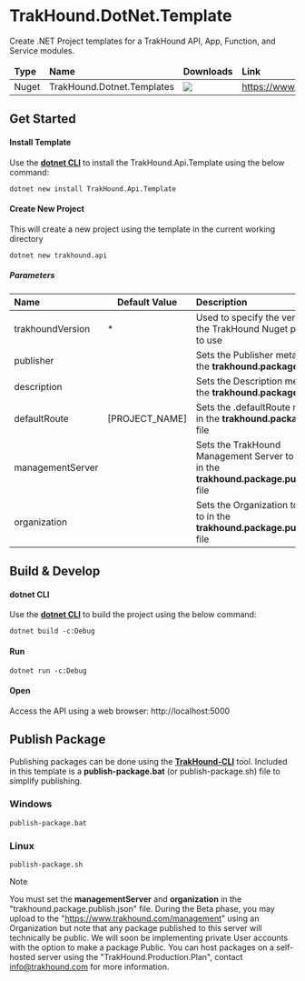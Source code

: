 # TrakHound.DotNet.Template
Create .NET Project templates for a TrakHound API, App, Function, and Service modules.

<table>
    <thead>
        <tr>
            <td style="font-weight: bold;">Type</td>
            <td style="font-weight: bold;">Name</td>
            <td style="font-weight: bold;">Downloads</td>
            <td style="font-weight: bold;">Link</td>
        </tr>
    </thead>
    <tbody>
        <tr>
            <td>Nuget</td>
            <td>TrakHound.Dotnet.Templates</td>
            <td><img src="https://img.shields.io/nuget/dt/TrakHound.Dotnet.Templates?style=for-the-badge&logo=nuget&label=%20&color=%23333"/></td>
            <td><a href="https://www.nuget.org/packages/TrakHound.Dotnet.Templates">https://www.nuget.org/packages/TrakHound.Dotnet.Templates</a></td>
        </tr>
    </tbody>
</table>



## Get Started

#### Install Template
Use the **[dotnet CLI](https://learn.microsoft.com/en-us/dotnet/core/tools/)** to install the TrakHound.Api.Template using the below command:
```
dotnet new install TrakHound.Api.Template
```

#### Create New Project
This will create a new project using the template in the current working directory
```
dotnet new trakhound.api
```

##### Parameters
<table>
    <thead>
        <tr>
            <th style="text-align: left;min-width: 100px;">Name</th>
            <th style="text-align: center;width: 20px;">Default Value</th>
            <th style="text-align: left;">Description</th>
        </tr>
    </thead>
    <tbody>
        <tr>
            <td>trakhoundVersion</td>
            <td>*</td>
            <td>Used to specify the version of the TrakHound Nuget packages to use</td>
        </tr>   
        <tr>
            <td>publisher</td>
            <td></td>
            <td>Sets the Publisher metadata in the <b>trakhound.package.json</b> file</td>
        </tr>   
        <tr>
            <td>description</td>
            <td></td>
            <td>Sets the Description metadata in the <b>trakhound.package.json</b> file</td>
        </tr>   
        <tr>
            <td>defaultRoute</td>
            <td>[PROJECT_NAME]</td>
            <td>Sets the .defaultRoute metadata in the <b>trakhound.package.json</b> file</td>
        </tr>    
        <tr>
            <td>managementServer</td>
            <td></td>
            <td>Sets the TrakHound Management Server to publish to in the <b>trakhound.package.publish.json</b> file</td>
        </tr>       
        <tr>
            <td>organization</td>
            <td></td>
            <td>Sets the Organization to publish to in the <b>trakhound.package.publish.json</b> file</td>
        </tr>   
    </tbody>
</table>

## Build & Develop

#### dotnet CLI
Use the **[dotnet CLI](https://learn.microsoft.com/en-us/dotnet/core/tools/)** to build the project using the below command:
```
dotnet build -c:Debug
```

#### Run
```
dotnet run -c:Debug
```

#### Open
Access the API using a web browser: http://localhost:5000


## Publish Package
Publishing packages can be done using the **[TrakHound-CLI](https://github.com/TrakHound/TrakHound/releases/latest)** tool. Included in this template is a **publish-package.bat** (or publish-package.sh) file to simplify publishing.

### Windows
```
publish-package.bat
```

### Linux
```
publish-package.sh
```

> [!NOTE]
> You must set the **managementServer** and **organization** in the "trakhound.package.publish.json" file. During the Beta phase, you may upload to the "https://www.trakhound.com/management" using an Organization but note that any package published to this server will technically be public. We will soon be implementing private User accounts with the option to make a package Public. You can host packages on a self-hosted server using the "TrakHound.Production.Plan", contact info@trakhound.com for more information.